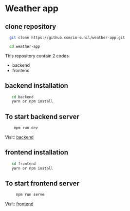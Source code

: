 # Weather app

## clone repository
```sh
  git clone https://github.com/im-sunil/weather-app.git

  cd weather-app
```

This repository contain 2 codes 
- backend
- frontend 


## backend installation 
```sh
   cd backend  
   yarn or npm install
```
## To start backend server 
```sh 
    npm run dev
```
Visit:  [backend](http://localhost:5000/api/weather?city=San%20Francisco)

## frontend installation 
```sh
   cd frontend  
   yarn or npm install
```
## To start frontend  server 
```sh 
     npm run serve
```

Visit:  [frontend](http://localhost:1234/)





